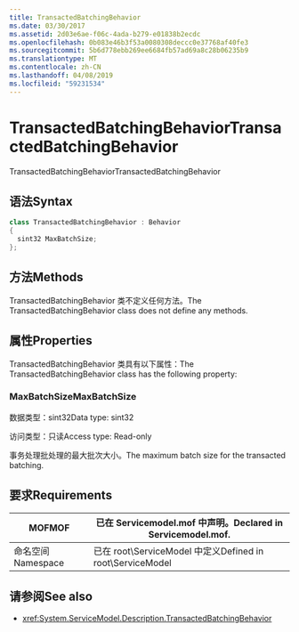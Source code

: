 ```yaml
---
title: TransactedBatchingBehavior
ms.date: 03/30/2017
ms.assetid: 2d03e6ae-f06c-4ada-b279-e01838b2ecdc
ms.openlocfilehash: 0b083e46b3f53a0080308deccc0e37768af40fe3
ms.sourcegitcommit: 5b6d778ebb269ee6684fb57ad69a8c28b06235b9
ms.translationtype: MT
ms.contentlocale: zh-CN
ms.lasthandoff: 04/08/2019
ms.locfileid: "59231534"
---
```

# <a name="transactedbatchingbehavior"></a><span data-ttu-id="c7633-102">TransactedBatchingBehavior</span><span class="sxs-lookup"><span data-stu-id="c7633-102">TransactedBatchingBehavior</span></span>
<span data-ttu-id="c7633-103">TransactedBatchingBehavior</span><span class="sxs-lookup"><span data-stu-id="c7633-103">TransactedBatchingBehavior</span></span>  
  
## <a name="syntax"></a><span data-ttu-id="c7633-104">语法</span><span class="sxs-lookup"><span data-stu-id="c7633-104">Syntax</span></span>  
  
```csharp
class TransactedBatchingBehavior : Behavior  
{  
  sint32 MaxBatchSize;  
};  
```  
  
## <a name="methods"></a><span data-ttu-id="c7633-105">方法</span><span class="sxs-lookup"><span data-stu-id="c7633-105">Methods</span></span>  
 <span data-ttu-id="c7633-106">TransactedBatchingBehavior 类不定义任何方法。</span><span class="sxs-lookup"><span data-stu-id="c7633-106">The TransactedBatchingBehavior class does not define any methods.</span></span>  
  
## <a name="properties"></a><span data-ttu-id="c7633-107">属性</span><span class="sxs-lookup"><span data-stu-id="c7633-107">Properties</span></span>  
 <span data-ttu-id="c7633-108">TransactedBatchingBehavior 类具有以下属性：</span><span class="sxs-lookup"><span data-stu-id="c7633-108">The TransactedBatchingBehavior class has the following property:</span></span>  
  
### <a name="maxbatchsize"></a><span data-ttu-id="c7633-109">MaxBatchSize</span><span class="sxs-lookup"><span data-stu-id="c7633-109">MaxBatchSize</span></span>  
 <span data-ttu-id="c7633-110">数据类型：sint32</span><span class="sxs-lookup"><span data-stu-id="c7633-110">Data type: sint32</span></span>  
  
 <span data-ttu-id="c7633-111">访问类型：只读</span><span class="sxs-lookup"><span data-stu-id="c7633-111">Access type: Read-only</span></span>  
  
 <span data-ttu-id="c7633-112">事务处理批处理的最大批次大小。</span><span class="sxs-lookup"><span data-stu-id="c7633-112">The maximum batch size for the transacted batching.</span></span>  
  
## <a name="requirements"></a><span data-ttu-id="c7633-113">要求</span><span class="sxs-lookup"><span data-stu-id="c7633-113">Requirements</span></span>  
  
|<span data-ttu-id="c7633-114">MOF</span><span class="sxs-lookup"><span data-stu-id="c7633-114">MOF</span></span>|<span data-ttu-id="c7633-115">已在 Servicemodel.mof 中声明。</span><span class="sxs-lookup"><span data-stu-id="c7633-115">Declared in Servicemodel.mof.</span></span>|  
|---------|-----------------------------------|  
|<span data-ttu-id="c7633-116">命名空间</span><span class="sxs-lookup"><span data-stu-id="c7633-116">Namespace</span></span>|<span data-ttu-id="c7633-117">已在 root\ServiceModel 中定义</span><span class="sxs-lookup"><span data-stu-id="c7633-117">Defined in root\ServiceModel</span></span>|  
  
## <a name="see-also"></a><span data-ttu-id="c7633-118">请参阅</span><span class="sxs-lookup"><span data-stu-id="c7633-118">See also</span></span>

- <xref:System.ServiceModel.Description.TransactedBatchingBehavior>
